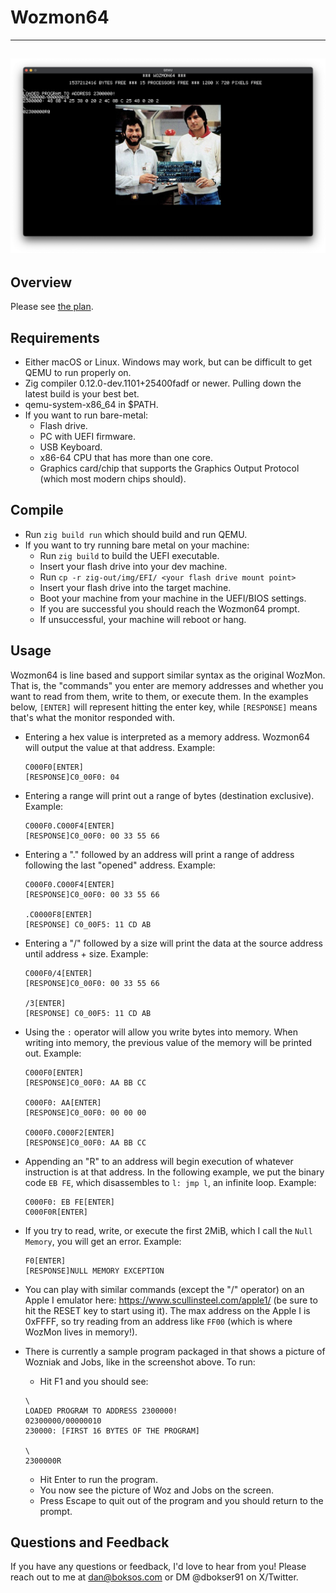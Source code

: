 # Wozmon64
---
![](img/wozandjobs.png)
---
## Overview
Please see [the plan](https://github.com/DanB91/Wozmon64/blob/main/Plan.md).
## Requirements
- Either macOS or Linux. Windows may work, but can be difficult to get QEMU to run properly on.
- Zig compiler 0.12.0-dev.1101+25400fadf or newer. Pulling down the latest build is your best bet.
- qemu-system-x86_64 in $PATH.
- If you want to run bare-metal:
    - Flash drive.
    - PC with UEFI firmware.
    - USB Keyboard.
    - x86-64 CPU that has more than one core.
    - Graphics card/chip that supports the Graphics Output Protocol (which most modern  chips should).

## Compile
- Run `zig build run` which should build and run QEMU.
- If you want to try running bare metal on your machine:
    - Run `zig build` to build the UEFI executable.     
    - Insert your flash drive into your dev machine.
    - Run `cp -r zig-out/img/EFI/ <your flash drive mount point>`
    - Insert your flash drive into the target machine.
    - Boot your machine from your machine in the UEFI/BIOS settings.
    - If you are successful you should reach the Wozmon64 prompt.
    - If unsuccessful, your machine will reboot or hang.

## Usage
Wozmon64 is line based and support similar syntax as the original WozMon. That is, the "commands" you enter are memory addresses and whether you want to read from them, write to them, or execute them. In the examples below, `[ENTER]` will represent hitting the enter key, while `[RESPONSE]` means that's what the monitor responded with.

- Entering a hex value is interpreted as a memory address. Wozmon64 will output the value at that address. Example:

    ```
    C000F0[ENTER]
    [RESPONSE]C0_00F0: 04
    ```

- Entering a range will print out a range of bytes (destination exclusive). Example:

    ```
    C000F0.C000F4[ENTER]
    [RESPONSE]C0_00F0: 00 33 55 66
    ```

- Entering a "." followed by an address will print a range of address following the last "opened" address. Example:
    ```
    C000F0.C000F4[ENTER]
    [RESPONSE]C0_00F0: 00 33 55 66

    .C0000F8[ENTER]
   [RESPONSE] C0_00F5: 11 CD AB
    ```
- Entering a "/" followed by a size will print the data at the source address until address + size. Example:
    ```
    C000F0/4[ENTER]
    [RESPONSE]C0_00F0: 00 33 55 66

    /3[ENTER]
   [RESPONSE] C0_00F5: 11 CD AB
    ```

- Using the `:` operator will allow you write bytes into memory. When writing into memory, the previous value of the memory will be printed out.  Example:
    ```
    C000F0[ENTER]
    [RESPONSE]C0_00F0: AA BB CC

    C000F0: AA[ENTER]
    [RESPONSE]C0_00F0: 00 00 00

    C000F0.C000F2[ENTER]
    [RESPONSE]C0_00F0: AA BB CC
    ```

- Appending an "R" to an address will begin execution of whatever instruction is at that address. In the following example, we put the binary code `EB FE`, which disassembles to `l: jmp l`, an infinite loop. Example:

    ```
    C000F0: EB FE[ENTER]
    C000F0R[ENTER]
    ```

- If you try to read, write, or execute the first 2MiB, which I call the `Null Memory`, you will get an error. Example:
    ```
    F0[ENTER]
    [RESPONSE]NULL MEMORY EXCEPTION
    ```
- You can play with similar commands (except the "/" operator) on an Apple I emulator here: https://www.scullinsteel.com/apple1/ (be sure to hit the RESET key to start using it). The max address on the Apple I is 0xFFFF, so try reading from an address like `FF00` (which is where WozMon lives in memory!).

- There is currently a sample program packaged in that shows a picture of Wozniak and Jobs, like in the screenshot above.  To run:
    - Hit F1 and you should see:
    ```
    \
    LOADED PROGRAM TO ADDRESS 2300000!
    02300000/00000010
    230000: [FIRST 16 BYTES OF THE PROGRAM]

    \
    2300000R
    ```
    - Hit Enter to run the program.
    - You now see the picture of Woz and Jobs on the screen.
    - Press Escape to quit out of the program and you should return to the prompt.

## Questions and Feedback
If you have any questions or feedback, I'd love to hear from you! Please reach out to me at dan@boksos.com or DM @dbokser91 on X/Twitter.
